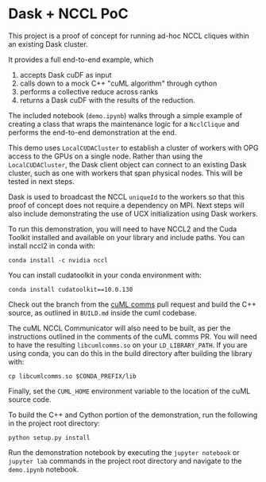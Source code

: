 # Dask + NCCL PoC

This project is a proof of concept for running ad-hoc NCCL cliques within an existing Dask cluster. 

It provides a full end-to-end example, which
1. accepts Dask cuDF as input
2. calls down to a mock C++ "cuML algorithm" through cython 
3. performs a collective reduce across ranks
4. returns a Dask cuDF with the results of the reduction.

The included notebook (`demo.ipynb`) walks through a simple example of creating a class that wraps the maintenance logic for a `NcclClique` and performs the end-to-end demonstration at the end. 

This demo uses `LocalCUDACluster` to establish a cluster of workers with OPG access to the GPUs on a single node. Rather than using the `LocalCUDACluster`, the Dask client object can connect to an existing Dask cluster, such as one with workers that span physical nodes. This will be tested in next steps.

Dask is used to broadcast the NCCL `uniqueId` to the workers so that this proof of concept does not require a dependency on MPI. Next steps will also include demonstrating the use of UCX initialization using Dask workers. 

To run this demonstration, you will need to have NCCL2 and the Cuda Toolkit installed and available on your library and include paths. You 
can install nccl2 in conda with: 

`conda install -c nvidia nccl`

You can install cudatoolkit in your conda environment with:

`conda install cudatoolkit==10.0.130`

Check out the branch from the [cuML comms](https://github.com/rapidsai/cuml/pull/643) pull request and build the C++ source, as outlined in `BUILD.md` inside the cuml codebase. 

The cuML NCCL Communicator will also need to be built, as per the instructions outlined in the comments of the cuML comms PR. You will need to have the resulting `libcumlcomms.so` on your `LD_LIBRARY_PATH`. If you are using conda, you can do this in the build directory after building the library with:

`cp libcumlcomms.so $CONDA_PREFIX/lib`


Finally, set the `CUML_HOME` environment variable to the location of the cuML source code. 

To build the C++ and Cython portion of the demonstration, run the following in the project root directory:

`python setup.py install`


Run the demonstration notebook by executing the `jupyter notebook` or `jupyter lab` commands in the project root directory and navigate to the `demo.ipynb` notebook.

